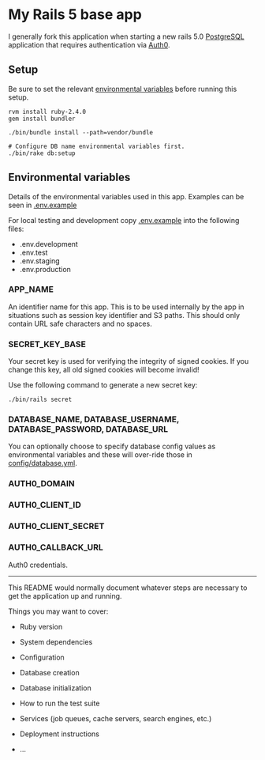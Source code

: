 # My Rails 5 base app

I generally fork this application when starting a new rails 5.0
[PostgreSQL](https://www.postgresql.org/) application
that requires authentication via [Auth0](https://auth0.com/).

## Setup

Be sure to set the relevant [environmental variables](#env-vars) before running this setup.

```shell
rvm install ruby-2.4.0
gem install bundler

./bin/bundle install --path=vendor/bundle

# Configure DB name environmental variables first.
./bin/rake db:setup
```

## <a name="env-vars"></a>Environmental variables

Details of the environmental variables used in this app. Examples can be seen in [.env.example](.env.example)

For local testing and development copy [.env.example](.env.example) into the following files:

* .env.development
* .env.test
* .env.staging
* .env.production


### APP_NAME

An identifier name for this app. This is to be used internally by the app
in situations such as session key identifier and S3 paths.
This should only contain URL safe characters and no spaces.

### SECRET_KEY_BASE

Your secret key is used for verifying the integrity of signed cookies.
If you change this key, all old signed cookies will become invalid!

Use the following command to generate a new secret key:

```shell 
./bin/rails secret 
``` 

### DATABASE_NAME, DATABASE_USERNAME, DATABASE_PASSWORD, DATABASE_URL

You can optionally choose to specify database config values as environmental variables
and these will over-ride those in [config/database.yml](config/database.yml).


### AUTH0_DOMAIN
### AUTH0_CLIENT_ID
### AUTH0_CLIENT_SECRET
### AUTH0_CALLBACK_URL

Auth0 credentials.

---

This README would normally document whatever steps are necessary to get the
application up and running.

Things you may want to cover:

* Ruby version

* System dependencies

* Configuration

* Database creation

* Database initialization

* How to run the test suite

* Services (job queues, cache servers, search engines, etc.)

* Deployment instructions

* ...
